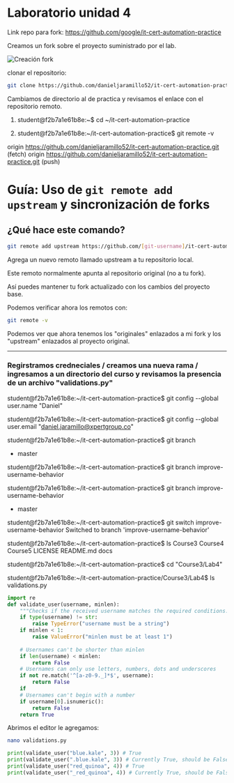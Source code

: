 # Laboratorio unidad 4 

Link repo para fork:  https://github.com/google/it-cert-automation-practice

Creamos un fork sobre el proyecto suministrado por el lab. 

![Creación fork](image.png)

clonar el repositorio: 

```bash
git clone https://github.com/danieljaramillo52/it-cert-automation-practice.git
```

Cambiamos de directorio al de practica y revisamos el enlace con el repositorio remoto. 

1. student@f2b7a1e61b8e:~$ cd ~/it-cert-automation-practice

2. student@f2b7a1e61b8e:~/it-cert-automation-practice$ git remote -v

origin  https://github.com/danieljaramillo52/it-cert-automation-practice.git (fetch)
origin  https://github.com/danieljaramillo52/it-cert-automation-practice.git (push)




# Guía: Uso de `git remote add upstream` y sincronización de forks

## ¿Qué hace este comando?
```bash
git remote add upstream https://github.com/[git-username]/it-cert-automation-practice.git
```

Agrega un nuevo remoto llamado upstream a tu repositorio local.

Este remoto normalmente apunta al repositorio original (no a tu fork).

Así puedes mantener tu fork actualizado con los cambios del proyecto base. 


Podemos verificar ahora los remotos con: 
```bash
git remote -v
```

Podemos ver que ahora tenemos los "originales" enlazados a mi fork y los "upstream" enlazados al proyecto original.

---

### Regirstramos credneciales / creamos una nueva rama / ingresamos a un directorio del curso y revisamos la presencia de un archivo "validations.py"

student@f2b7a1e61b8e:~/it-cert-automation-practice$ git config --global user.name "Daniel"

student@f2b7a1e61b8e:~/it-cert-automation-practice$ git config --global user.email "daniel.jaramillo@xpertgroup.co"

student@f2b7a1e61b8e:~/it-cert-automation-practice$ git branch 
* master

student@f2b7a1e61b8e:~/it-cert-automation-practice$ git branch improve-username-behavior   

student@f2b7a1e61b8e:~/it-cert-automation-practice$ git branch improve-username-behavior
* master

student@f2b7a1e61b8e:~/it-cert-automation-practice$ git switch improve-username-behavior 
Switched to branch 'improve-username-behavior'

student@f2b7a1e61b8e:~/it-cert-automation-practice$ ls
Course3  Course4  Course5  LICENSE  README.md  docs

student@f2b7a1e61b8e:~/it-cert-automation-practice$ cd "Course3/Lab4"


student@f2b7a1e61b8e:~/it-cert-automation-practice/Course3/Lab4$ ls
validations.py

```python
import re
def validate_user(username, minlen):
    """Checks if the received username matches the required conditions."""
    if type(username) != str:
        raise TypeError("username must be a string")
    if minlen < 1:
        raise ValueError("minlen must be at least 1")
    
    # Usernames can't be shorter than minlen
    if len(username) < minlen:
        return False
    # Usernames can only use letters, numbers, dots and underscores
    if not re.match('^[a-z0-9._]*$', username):
        return False
    if 
    # Usernames can't begin with a number
    if username[0].isnumeric():
        return False
    return True
```


Abrimos el editor le agregamos: 
```bash
nano validations.py
```

```python
print(validate_user("blue.kale", 3)) # True
print(validate_user(".blue.kale", 3)) # Currently True, should be False
print(validate_user("red_quinoa", 4)) # True
print(validate_user("_red_quinoa", 4)) # Currently True, should be False
```

